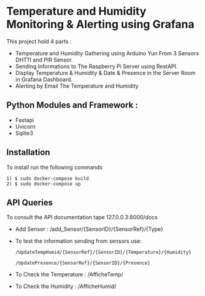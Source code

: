 # Temperature and Humidity Monitoring & Alerting using Grafana 

This project hold 4 parts :
  - Temperature and Humidity Gathering using Arduino Yun From 3 Sensors DHT11 and PIR Sensor.
  - Sending Informations to The Raspberry Pi Server using RestAPI.
  - Display Temperature & Humidity & Date & Presence in the Server Room in Grafana Dashboard.
  - Alerting by Email The Temperature and Humidity 
  
  ## Python Modules and Framework :
  
  - Fastapi
  - Uvicorn
  - Sqlite3
  
  ## Installation 
  To install run the following commands
  ```docker
  1) $ sudo docker-compose build
  2) $ sudo docker-compose up
 ```
## API Queries

To consult the API documentation tape 127.0.0.3:8000/docs

- Add Sensor :
/add_Sensor/{SensorID}/{SensorRef}/{Type}

- To test the information sending from sensors use:

      /UpdateTempHumid/{SensorRef}/{SensorID}/{Temperature}/{Humidity}

      /UpdatePresence/{SensorRef}/{SensorID}/{Presence}
- To Check the Temperature :
    /AfficheTemp/
    
- To Check the Humidity :
    /AfficheHumid/
